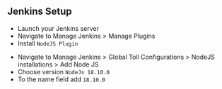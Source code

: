 ## Jenkins Setup

- Launch your Jenkins server
- Navigate to Manage Jenkins > Manage Plugins 
- Install `NodeJS Plugin`
<!-- Make sure that you have Pipeline and Pipeline: GitHub Groovy Libraries plugins installed  -->
- Navigate to Manage Jenkins > Global Toll Configurations > NodeJS installations > Add Node JS
- Choose version `NodeJs 18.10.0`
- To the name field add `18.10.0`